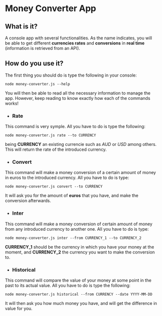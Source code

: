 # Money Converter App
## What is it?
A console app with several functionalities. As the name indicates, you will be able to get
different **currencies rates** and **conversions** in **real time** (information is retrieved from an 
API).

## How do you use it?
The first thing you should do is type the following in your console:
```
node money-converter.js --help 
```
You will then be able to read all the necessary information to manage the app.
However, keep reading to know exactly how each of the commands works!

* ### Rate
This command is very symple. All you have to do is type the following:
```
node money-converter.js rate --to CURRENCY
``` 
being **CURRENCY** an existing currencie such as *AUD* or *USD* among others. 
This will return the rate of the introduced currency.

* ### Convert
This command will make a money conversion of a certain amount of money in euros to the introduced currency.
All you have to do is type: 
```
node money-converter.js convert --to CURRENCY
``` 
It will ask you for the amount of **euros** that you have, and make the conversion afterwards.

* ### Inter
This command will make a money conversion of certain amount of money from any introduced currency to another one.
All you have to do is type: 
```
node money-converter.js inter --from CURRENCY_1 --to CURRENCY_2
``` 
**CURRENCY_1** should be the currency in which you have your money at the moment, and **CURRENCY_2** the currency you want to make the conversion to.

* ### Historical
This command will compare the value of your money at some point in the past to its actual value.
All you have to do is type the following:
```
node money-converter.js historical --from CURRENCY --date YYYY-MM-DD
```
It will then ask you how much money you have, and will get the difference in value for you.


